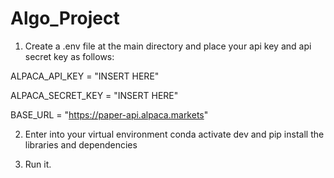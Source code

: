 # Algo_Project

1. Create a .env file at the main directory and place your api key and api secret key as follows:

ALPACA_API_KEY = "INSERT HERE"

ALPACA_SECRET_KEY = "INSERT HERE"

BASE_URL = "https://paper-api.alpaca.markets"

2. Enter into your virtual environment
   conda activate dev and pip install the libraries and dependencies

3. Run it.
